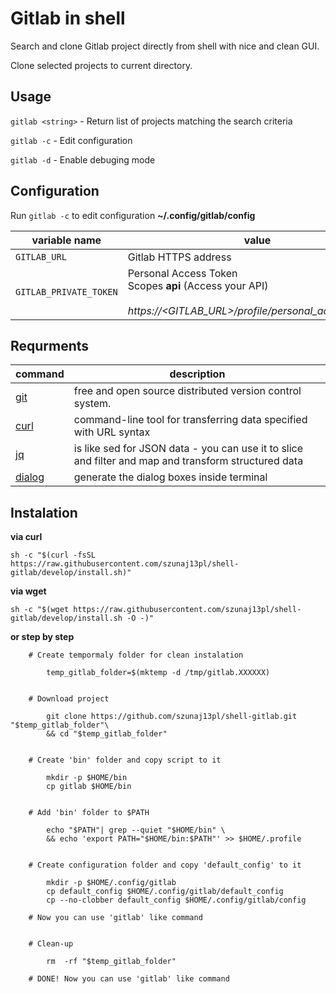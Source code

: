 # Gitlab in shell 

Search and clone Gitlab project directly from shell with nice and clean GUI.

Clone selected projects to current directory.


## Usage 

`gitlab <string>` - Return list of projects matching the search criteria

`gitlab -c` - Edit configuration

`gitlab -d` - Enable debuging mode 

## Configuration

Run `gitlab -c` to edit configuration __~/.config/gitlab/config__

|variable name          |value      |exemple                                                  |  
|----------------------|------------|---------------------------------------------------------|
|`GITLAB_URL`| Gitlab HTTPS address |`GITLAB_URL=gitlab.company.com`|
|`GITLAB_PRIVATE_TOKEN`| Personal Access Token <br> Scopes **api** (Access your API)<br><br>  *https://<GITLAB_URL>/profile/personal_access_tokens*|`GITLAB_PRIVATE_TOKEN=verySecretToken123`|



## Requrments


|   command                                             |      description                                                  |
|-------------------------------------------------------|-------------------------------------------------------------------|
|[git](https://git-scm.com/)                            | free and open source distributed version control system.          |
|[curl](https://github.com/curl/curl)                   | command-line tool for transferring data specified with URL syntax |
|[jq](https://stedolan.github.io/jq/)                   | is like sed for JSON data - you can use it to slice and filter and map and transform structured data  |
|[dialog](http://linuxcommand.org/lc3_adv_dialog.php)   | generate the dialog boxes inside terminal                                      |

## Instalation

**via curl**
```
sh -c "$(curl -fsSL https://raw.githubusercontent.com/szunaj13pl/shell-gitlab/develop/install.sh)"
```
**via wget**
```
sh -c "$(wget https://raw.githubusercontent.com/szunaj13pl/shell-gitlab/develop/install.sh -O -)"
```
**or step by step**

```
    # Create tempormaly folder for clean instalation
    
        temp_gitlab_folder=$(mktemp -d /tmp/gitlab.XXXXXX)
    
    
    # Download project
    
        git clone https://github.com/szunaj13pl/shell-gitlab.git "$temp_gitlab_folder"\
        && cd "$temp_gitlab_folder"
    
    
    # Create 'bin' folder and copy script to it
    
        mkdir -p $HOME/bin
        cp gitlab $HOME/bin
    
    
    # Add 'bin' folder to $PATH
    
        echo "$PATH"| grep --quiet "$HOME/bin" \
        && echo 'export PATH="$HOME/bin:$PATH"' >> $HOME/.profile
    
    
    # Create configuration folder and copy 'default_config' to it
    
        mkdir -p $HOME/.config/gitlab
        cp default_config $HOME/.config/gitlab/default_config
        cp --no-clobber default_config $HOME/.config/gitlab/config
    
    # Now you can use 'gitlab' like command
    
    
    # Clean-up
    
        rm  -rf "$temp_gitlab_folder"

    # DONE! Now you can use 'gitlab' like command

```
